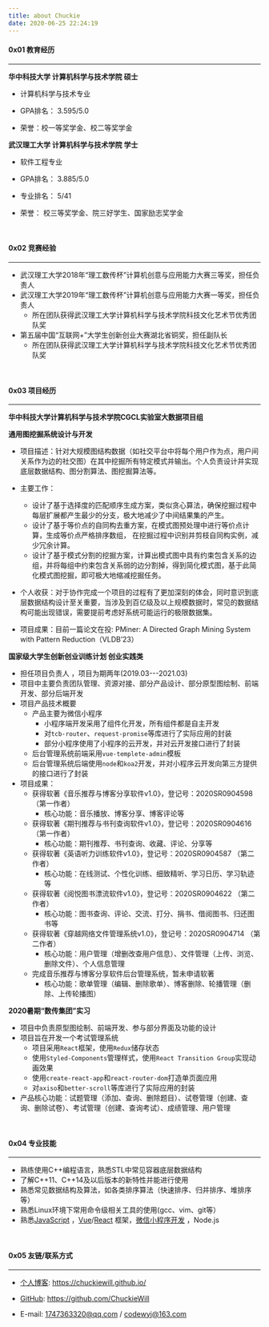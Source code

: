 ```yaml
---
title: about Chuckie
date: 2020-06-25 22:24:19
---
```




####  0x01 教育经历

***

**华中科技大学  计算机科学与技术学院  硕士**

* 计算机科学与技术专业

* GPA排名： 3.595/5.0  
* 荣誉：校一等奖学金、校二等奖学金

**武汉理工大学  计算机科学与技术学院  学士**

* 软件工程专业

* GPA排名： 3.885/5.0  
* 专业排名： 5/41 
* 荣誉： 校三等奖学金、院三好学生、国家励志奖学金

<br/>

####  0x02 竞赛经验

***

* 武汉理工大学2018年“理工数传杯”计算机创意与应用能力大赛三等奖，担任负责人
* 武汉理工大学2019年“理工数传杯”计算机创意与应用能力大赛一等奖，担任负责人
  * 所在团队获得武汉理工大学计算机科学与技术学院科技文化艺术节优秀团队奖
* 第五届中国“互联网+”大学生创新创业大赛湖北省铜奖，担任副队长
  * 所在团队获得武汉理工大学计算机科学与技术学院科技文化艺术节优秀团队奖

<br/>

####  0x03 项目经历

***

**华中科技大学计算机科学与技术学院CGCL实验室大数据项目组**

**通用图挖掘系统设计与开发**

* 项目描述：针对大规模图结构数据（如社交平台中将每个用户作为点，用户间关系作为边的社交图）在其中挖掘所有特定模式并输出。个人负责设计并实现底层数据结构、图分割算法、图挖掘算法等。

* 主要工作：
  * 设计了基于选择度的匹配顺序生成方案，类似贪心算法，确保挖掘过程中每层扩展都产生最少的分支，极大地减少了中间结果集的产生。
  * 设计了基于等价点的自同构去重方案，在模式图预处理中进行等价点计算，生成等价点严格排序数组， 在挖掘过程中识别并剪枝自同构实例，减少冗余计算。
  * 设计了基于模式分割的挖掘方案，计算出模式图中具有约束包含关系的边组，并将每组中约束包含关系弱的边分割掉，得到简化模式图，基于此简化模式图挖掘，即可极大地缩减挖掘任务。

* 个人收获：对于协作完成一个项目的过程有了更加深刻的体会，同时意识到底层数据结构设计至关重要，当涉及到百亿级及以上规模数据时，常见的数据结构可能出现错误，需要提前考虑好系统可能运行的极限数据集。

* 项目成果：目前一篇论文在投: PMiner: A Directed Graph Mining System with Pattern Reduction（VLDB’23）

**国家级大学生创新创业训练计划 创业实践类**

* 担任项目负责人 ，项目为期两年(2019.03---2021.03) 
* 项目中主要负责团队管理、资源对接、部分产品设计、部分原型图绘制、前端开发、部分后端开发
* 项目产品技术概要
  * 产品主要为微信小程序
    * 小程序端开发采用了组件化开发，所有组件都是自主开发
    * 对`tcb-router`、`request-promise`等库进行了实际应用的封装
    * 部分小程序使用了小程序的云开发，并对云开发接口进行了封装
  * 后台管理系统前端采用`vue-templete-admin`模板
  * 后台管理系统后端使用`node`和`koa2`开发，并对小程序云开发向第三方提供的接口进行了封装
* 项目成果：
  * 获得软著《音乐推荐与博客分享软件v1.0》，登记号：2020SR0904598  （第一作者）
    * 核心功能：音乐播放、博客分享、博客评论等
  * 获得软著《期刊推荐与书刊查询软件v1.0》，登记号：2020SR0904616  （第一作者）
    * 核心功能：期刊推荐、书刊查询、收藏、评论、分享等
  * 获得软著《英语听力训练软件v1.0》，登记号：2020SR0904587  （第二作者）
    * 核心功能：在线测试、个性化训练、细致精听、学习日历、学习轨迹等
  * 获得软著《阅悦图书漂流软件v1.0》，登记号：2020SR0904622  （第二作者）
    * 核心功能：图书查询、评论、交流、打分、捐书、借阅图书、归还图书等
  * 获得软著《穿越网络文件管理系统v1.0》，登记号：2020SR0904714 （第二作者）
    * 核心功能：用户管理（增删改查用户信息）、文件管理（上传、浏览、删除文件）、个人信息管理
  * 完成音乐推荐与博客分享软件后台管理系统，暂未申请软著
    * 核心功能：歌单管理（编辑、删除歌单）、博客删除、轮播管理（删除、上传轮播图）

**2020暑期“数传集团”实习**

* 项目中负责原型图绘制、前端开发、参与部分界面及功能的设计
* 项目旨在开发一个考试管理系统
  * 项目采用`React`框架，使用`Redux`储存状态
  * 使用`Styled-Components`管理样式，使用`React Transition Group`实现动画效果
  * 使用`create-react-app`和`react-router-dom`打造单页面应用
  * 对`axiso`和`better-scroll`等库进行了实际应用的封装
* 产品核心功能：试题管理（添加、查询、删除题目）、试卷管理（创建、查询、删除试卷）、考试管理（创建、查询考试）、成绩管理、用户管理

<br/>

####  0x04 专业技能

***

* 熟练使用C++编程语言，熟悉STL中常见容器底层数据结构
* 了解C++11、C++14及以后版本的新特性并能进行使用
* 熟悉常见数据结构及算法，如各类排序算法（快速排序、归并排序、堆排序等）
* 熟悉Linux环境下常用命令级相关工具的使用(gcc、vim、git等）
* 熟悉[JavaScript](https://chuckiewill.github.io/categories/Javascript/) ，[Vue](https://chuckiewill.github.io/categories/vue/)/[React](https://chuckiewill.github.io/categories/react/) 框架，[微信小程序开发](https://chuckiewill.github.io/categories/wxapplet/) ，Node.js

<br/>

####  0x05 友链/联系方式

***

* [个人博客](https://chuckiewill.github.io/):     https://chuckiewill.github.io/

* [GitHub](https://github.com/ChuckieWill):       https://github.com/ChuckieWill

* E-mail:        1747363320@qq.com  / codewyj@163.com